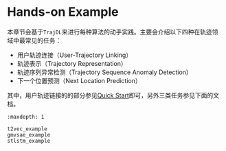 # Hands-on Example

本章节会基于`TrajDL`来进行每种算法的动手实践。主要会介绍以下四种在轨迹领域中最常见的任务：

* 用户轨迹连接（User-Trajectory Linking）
* 轨迹表示（Trajectory Representation）
* 轨迹序列异常检测（Trajectory Sequence Anomaly Detection）
* 下一个位置预测（Next Location Prediction）

其中，用户轨迹链接的的部分参见[Quick Start](../getting_started/quick_start.md)即可，另外三类任务参见下面的文档。

```{toctree}
:maxdepth: 1

t2vec_example
gmvsae_example
stlstm_example

```
